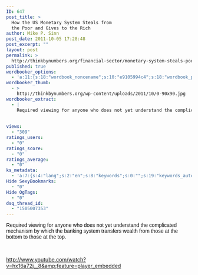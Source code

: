 ```yaml
---
ID: 647
post_title: >
  How the US Monetary System Steals from
  the Poor and Gives to the Rich
author: Mike P. Sinn
post_date: 2011-10-05 17:28:48
post_excerpt: ""
layout: post
permalink: >
  http://thinkbynumbers.org/financial-sector/monetary-system-steals-poor-rich/
published: true
wordbooker_options:
  - 'a:11:{s:18:"wordbook_noncename";s:10:"e9105994c4";s:18:"wordbook_page_post";s:15:"227151724000676";s:18:"wordbook_orandpage";s:1:"2";s:23:"wordbook_default_author";s:1:"2";s:23:"wordbook_extract_length";s:3:"400";s:19:"wordbook_actionlink";s:3:"300";s:26:"wordbooker_publish_default";s:2:"on";s:18:"wordbook_attribute";s:0:"";s:24:"wordbooker_status_update";s:2:"on";s:29:"wordbooker_status_update_text";s:16:"%title% - %link%";s:20:"wordbook_comment_get";s:2:"on";}'
wordbooker_thumb:
  - >
    http://thinkbynumbers.org/wp-content/uploads/2011/10/0-90x90.jpg
wordbooker_extract:
  - |
    Required viewing for anyone who does not yet understand the complicated mechanism by which the banking system transfers wealth from those at the bottom to those at the top.
    
    
views:
  - "309"
ratings_users:
  - "0"
ratings_score:
  - "0"
ratings_average:
  - "0"
ks_metadata:
  - 'a:7:{s:4:"lang";s:2:"en";s:8:"keywords";s:0:"";s:19:"keywords_autoupdate";s:1:"1";s:11:"description";s:0:"";s:22:"description_autoupdate";s:1:"1";s:5:"title";s:0:"";s:6:"robots";s:12:"index,follow";}'
Hide SexyBookmarks:
  - "0"
Hide OgTags:
  - "0"
dsq_thread_id:
  - "1505007353"
---
```

<span class="Apple-style-span" style="color: #000000; font-family: arial, sans-serif; line-height: normal; background-color: #ffffff;">Required viewing for anyone who does not yet understand the complicated mechanism by which the banking system transfers wealth from those at the bottom to those at the top.</span>

&nbsp;

http://www.youtube.com/watch?v=hx16a72j__8&amp;feature=player_embedded
